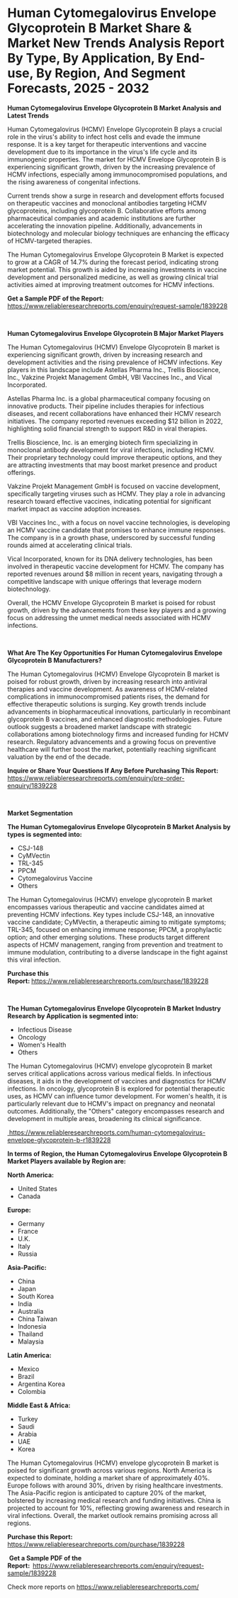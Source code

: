 <p><h1>Human Cytomegalovirus Envelope Glycoprotein B Market Share & Market New Trends Analysis Report By Type, By Application, By End-use, By Region, And Segment Forecasts, 2025 - 2032</h1></p><p><strong>Human Cytomegalovirus Envelope Glycoprotein B Market Analysis and Latest Trends</strong></p>
<p><p>Human Cytomegalovirus (HCMV) Envelope Glycoprotein B plays a crucial role in the virus's ability to infect host cells and evade the immune response. It is a key target for therapeutic interventions and vaccine development due to its importance in the virus's life cycle and its immunogenic properties. The market for HCMV Envelope Glycoprotein B is experiencing significant growth, driven by the increasing prevalence of HCMV infections, especially among immunocompromised populations, and the rising awareness of congenital infections.</p><p>Current trends show a surge in research and development efforts focused on therapeutic vaccines and monoclonal antibodies targeting HCMV glycoproteins, including glycoprotein B. Collaborative efforts among pharmaceutical companies and academic institutions are further accelerating the innovation pipeline. Additionally, advancements in biotechnology and molecular biology techniques are enhancing the efficacy of HCMV-targeted therapies.</p><p>The Human Cytomegalovirus Envelope Glycoprotein B Market is expected to grow at a CAGR of 14.7% during the forecast period, indicating strong market potential. This growth is aided by increasing investments in vaccine development and personalized medicine, as well as growing clinical trial activities aimed at improving treatment outcomes for HCMV infections.</p></p>
<p><strong>Get a Sample PDF of the Report:&nbsp;</strong> <a href="https://www.reliableresearchreports.com/enquiry/request-sample/1839228?utm_campaign=3039&utm_medium=2&utm_source=Github&utm_content=ia&utm_term=09032025&utm_id=human-cytomegalovirus-envelope-glycoprotein-b">https://www.reliableresearchreports.com/enquiry/request-sample/1839228</a></p>
<p>&nbsp;</p>
<p><strong>Human Cytomegalovirus Envelope Glycoprotein B Major Market Players</strong></p>
<p><p>The Human Cytomegalovirus (HCMV) Envelope Glycoprotein B market is experiencing significant growth, driven by increasing research and development activities and the rising prevalence of HCMV infections. Key players in this landscape include Astellas Pharma Inc., Trellis Bioscience, Inc., Vakzine Projekt Management GmbH, VBI Vaccines Inc., and Vical Incorporated.</p><p>Astellas Pharma Inc. is a global pharmaceutical company focusing on innovative products. Their pipeline includes therapies for infectious diseases, and recent collaborations have enhanced their HCMV research initiatives. The company reported revenues exceeding $12 billion in 2022, highlighting solid financial strength to support R&D in viral therapies.</p><p>Trellis Bioscience, Inc. is an emerging biotech firm specializing in monoclonal antibody development for viral infections, including HCMV. Their proprietary technology could improve therapeutic options, and they are attracting investments that may boost market presence and product offerings.</p><p>Vakzine Projekt Management GmbH is focused on vaccine development, specifically targeting viruses such as HCMV. They play a role in advancing research toward effective vaccines, indicating potential for significant market impact as vaccine adoption increases.</p><p>VBI Vaccines Inc., with a focus on novel vaccine technologies, is developing an HCMV vaccine candidate that promises to enhance immune responses. The company is in a growth phase, underscored by successful funding rounds aimed at accelerating clinical trials.</p><p>Vical Incorporated, known for its DNA delivery technologies, has been involved in therapeutic vaccine development for HCMV. The company has reported revenues around $8 million in recent years, navigating through a competitive landscape with unique offerings that leverage modern biotechnology.</p><p>Overall, the HCMV Envelope Glycoprotein B market is poised for robust growth, driven by the advancements from these key players and a growing focus on addressing the unmet medical needs associated with HCMV infections.</p></p>
<p>&nbsp;</p>
<p><strong>What Are The Key Opportunities For Human Cytomegalovirus Envelope Glycoprotein B Manufacturers?</strong></p>
<p><p>The Human Cytomegalovirus (HCMV) Envelope Glycoprotein B market is poised for robust growth, driven by increasing research into antiviral therapies and vaccine development. As awareness of HCMV-related complications in immunocompromised patients rises, the demand for effective therapeutic solutions is surging. Key growth trends include advancements in biopharmaceutical innovations, particularly in recombinant glycoprotein B vaccines, and enhanced diagnostic methodologies. Future outlook suggests a broadened market landscape with strategic collaborations among biotechnology firms and increased funding for HCMV research. Regulatory advancements and a growing focus on preventive healthcare will further boost the market, potentially reaching significant valuation by the end of the decade.</p></p>
<p><strong>Inquire or Share Your Questions If Any Before Purchasing This Report:</strong> <a href="https://www.reliableresearchreports.com/enquiry/pre-order-enquiry/1839228?utm_campaign=3039&utm_medium=2&utm_source=Github&utm_content=ia&utm_term=09032025&utm_id=human-cytomegalovirus-envelope-glycoprotein-b">https://www.reliableresearchreports.com/enquiry/pre-order-enquiry/1839228</a></p>
<p>&nbsp;</p>
<p><strong>Market Segmentation</strong></p>
<p><strong>The Human Cytomegalovirus Envelope Glycoprotein B Market Analysis by types is segmented into:</strong></p>
<p><ul><li>CSJ-148</li><li>CyMVectin</li><li>TRL-345</li><li>PPCM</li><li>Cytomegalovirus Vaccine</li><li>Others</li></ul></p>
<p><p>The Human Cytomegalovirus (HCMV) envelope glycoprotein B market encompasses various therapeutic and vaccine candidates aimed at preventing HCMV infections. Key types include CSJ-148, an innovative vaccine candidate; CyMVectin, a therapeutic aiming to mitigate symptoms; TRL-345, focused on enhancing immune response; PPCM, a prophylactic option; and other emerging solutions. These products target different aspects of HCMV management, ranging from prevention and treatment to immune modulation, contributing to a diverse landscape in the fight against this viral infection.</p></p>
<p><strong>Purchase this Report:&nbsp;</strong><a href="https://www.reliableresearchreports.com/purchase/1839228?utm_campaign=3039&utm_medium=2&utm_source=Github&utm_content=ia&utm_term=09032025&utm_id=human-cytomegalovirus-envelope-glycoprotein-b">https://www.reliableresearchreports.com/purchase/1839228</a></p>
<p>&nbsp;</p>
<p><strong>The Human Cytomegalovirus Envelope Glycoprotein B Market Industry Research by Application is segmented into:</strong></p>
<p><ul><li>Infectious Disease</li><li>Oncology</li><li>Women's Health</li><li>Others</li></ul></p>
<p><p>The Human Cytomegalovirus (HCMV) envelope glycoprotein B market serves critical applications across various medical fields. In infectious diseases, it aids in the development of vaccines and diagnostics for HCMV infections. In oncology, glycoprotein B is explored for potential therapeutic uses, as HCMV can influence tumor development. For women's health, it is particularly relevant due to HCMV's impact on pregnancy and neonatal outcomes. Additionally, the "Others" category encompasses research and development in multiple areas, broadening its clinical significance.</p></p>
<p><a href="https://www.reliableresearchreports.com/human-cytomegalovirus-envelope-glycoprotein-b-r1839228?utm_campaign=3039&utm_medium=2&utm_source=Github&utm_content=ia&utm_term=09032025&utm_id=human-cytomegalovirus-envelope-glycoprotein-b">&nbsp;https://www.reliableresearchreports.com/human-cytomegalovirus-envelope-glycoprotein-b-r1839228</a></p>
<p><strong>In terms of Region, the Human Cytomegalovirus Envelope Glycoprotein B Market Players available by Region are:</strong></p>
<p>
    <p> <strong> North America: </strong>
        <ul>
            <li>United States</li>
            <li>Canada</li>
        </ul>
        </p> 
    <p> <strong> Europe: </strong>
        <ul>
            <li>Germany</li>
            <li>France</li>
            <li>U.K.</li>
            <li>Italy</li>
            <li>Russia</li>
        </ul>
        </p> 
    <p> <strong> Asia-Pacific: </strong>
        <ul>
            <li>China</li>
            <li>Japan</li>
            <li>South Korea</li>
            <li>India</li>
            <li>Australia</li>
            <li>China Taiwan</li>
            <li>Indonesia</li>
            <li>Thailand</li>
            <li>Malaysia</li>
        </ul>
        </p> 
    <p> <strong> Latin America: </strong>
        <ul>
            <li>Mexico</li>
            <li>Brazil</li>
            <li>Argentina Korea</li>
            <li>Colombia</li>
        </ul>
        </p> 
    <p> <strong> Middle East & Africa: </strong>
        <ul>
            <li>Turkey</li>
            <li>Saudi</li>
            <li>Arabia</li>
            <li>UAE</li>
            <li>Korea</li>
        </ul>
    </p>
    </p>
<p><p>The Human Cytomegalovirus (HCMV) envelope glycoprotein B market is poised for significant growth across various regions. North America is expected to dominate, holding a market share of approximately 40%. Europe follows with around 30%, driven by rising healthcare investments. The Asia-Pacific region is anticipated to capture 20% of the market, bolstered by increasing medical research and funding initiatives. China is projected to account for 10%, reflecting growing awareness and research in viral infections. Overall, the market outlook remains promising across all regions.</p></p>
<p><strong>Purchase this Report: </strong><a href="https://www.reliableresearchreports.com/purchase/1839228?utm_campaign=3039&utm_medium=2&utm_source=Github&utm_content=ia&utm_term=09032025&utm_id=human-cytomegalovirus-envelope-glycoprotein-b">https://www.reliableresearchreports.com/purchase/1839228</a></p>
<p>&nbsp;<strong>Get a Sample PDF of the Report:&nbsp;&nbsp;</strong><a href="https://www.reliableresearchreports.com/enquiry/request-sample/1839228?utm_campaign=3039&utm_medium=2&utm_source=Github&utm_content=ia&utm_term=09032025&utm_id=human-cytomegalovirus-envelope-glycoprotein-b">https://www.reliableresearchreports.com/enquiry/request-sample/1839228</a></p>
<p><strong></strong></p>
<p>Check more reports on <a href="https://www.reliableresearchreports.com/?utm_campaign=3039&utm_medium=2&utm_source=Github&utm_content=ia&utm_term=09032025&utm_id=human-cytomegalovirus-envelope-glycoprotein-b">https://www.reliableresearchreports.com/</a></p>